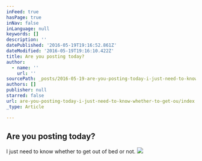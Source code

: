 ```yaml
---
inFeed: true
hasPage: true
inNav: false
inLanguage: null
keywords: []
description: ''
datePublished: '2016-05-19T19:16:52.861Z'
dateModified: '2016-05-19T19:16:10.422Z'
title: Are you posting today?
author:
  - name: ''
    url: ''
sourcePath: _posts/2016-05-19-are-you-posting-today-i-just-need-to-know-whether-to-get-ou.md
authors: []
publisher: null
starred: false
url: are-you-posting-today-i-just-need-to-know-whether-to-get-ou/index.html
_type: Article

---
```

## Are you posting today?

I just need to know whether to get out of bed or not.
![](https://the-grid-user-content.s3-us-west-2.amazonaws.com/e47dfc34-2134-4638-8e4a-52156747a5c7.jpg)